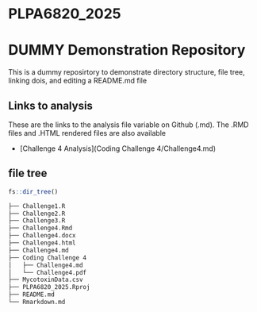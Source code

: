 # PLPA6820_2025

# DUMMY Demonstration Repository
This is a dummy reposirtory to demonstrate directory structure, file tree, linking dois, and editing a README.md file


## Links to analysis

These are the links to the analysis file variable on Github (.md). The .RMD files and .HTML rendered files are also available

- [Challenge 4 Analysis](Coding Challenge 4/Challenge4.md)

## file tree

```r
fs::dir_tree()
```

```bash
├── Challenge1.R
├── Challenge2.R
├── Challenge3.R
├── Challenge4.Rmd
├── Challenge4.docx
├── Challenge4.html
├── Challenge4.md
├── Coding Challenge 4
│   ├── Challenge4.md
│   └── Challenge4.pdf
├── MycotoxinData.csv
├── PLPA6820_2025.Rproj
├── README.md
└── Rmarkdown.md
```



